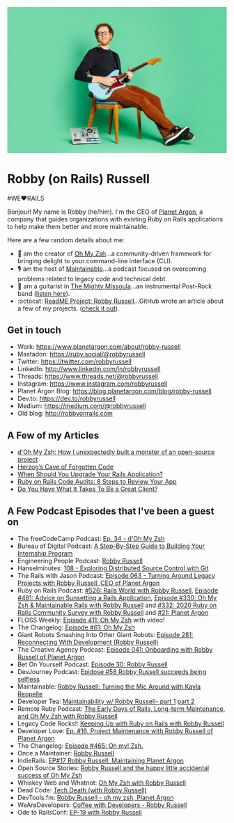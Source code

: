 ![Photo of Robby Russell](https://github.com/robbyrussell/robbyrussell/blob/master/2020-9-18-Robby-Russell-Corduroy-5-medium.jpg?raw=true)

# Robby (on Rails) Russell

#WE:hearts:RAILS

Bonjour! My name is Robby (he/him). I'm the CEO of [Planet Argon](https://www.planetargon.com/), a company that guides organizations with existing Ruby on Rails applications to help make them better and more maintainable. 

Here are a few random details about me:

- 🌈  am the creator of [Oh My Zsh](https://ohmyz.sh/)...a community-driven framework for bringing delight to your command-line interface (CLI).
- 🎙  am the host of [Maintainable](https://maintainable.fm/)...a podcast focused on overcoming problems related to legacy code and technical debt.
- 🎸  am a guitarist in [The Mighty Missoula](https://www.mightymissoula.com/)...an instrumental Post-Rock band ([listen here](https://mightymissoula.bandcamp.com/)).
- :octocat:  [ReadME Project: Robby Russell](https://github.com/readme/robby-russell)...GitHub wrote an article about a few of my projects. ([check it out](https://github.com/readme/robby-russell)).

## Get in touch
- Work: https://www.planetargon.com/about/robby-russell
- Mastadon: https://ruby.social/@robbyrussell
- Twitter: https://twitter.com/robbyrussell
- LinkedIn: http://www.linkedin.com/in/robbyrussell
- Threads: https://www.threads.net/@robbyrussell
- Instagram: https://www.instagram.com/robbyrussell
- Planet Argon Blog: https://blog.planetargon.com/blog/robby-russell
- Dev.to: https://dev.to/robbyrussell
- Medium: https://medium.com/@robbyrussell
- Old blog: http://robbyonrails.com

## A Few of my Articles

- [d'Oh My Zsh: How I unexpectedly built a monster of an open-source project](https://medium.com/free-code-camp/d-oh-my-zsh-af99ca54212c) 
- [Herzog’s Cave of Forgotten Code](https://medium.com/@robbyrussell/herzogs-cave-of-forgotten-code-432f73cf1903)
- [When Should You Upgrade Your Rails Application?](https://blog.planetargon.com/blog/entries/when-should-you-upgrade-your-rails-application)
- [Ruby on Rails Code Audits: 8 Steps to Review Your App](https://blog.planetargon.com/blog/entries/ruby-on-rails-code-audits-8-steps-to-review-your-app)
- [Do You Have What It Takes To Be a Great Client?](https://blog.planetargon.com/blog/entries/do-you-have-what-it-takes-to-be-a-great-client)

## A Few Podcast Episodes that I've been a guest on

- The freeCodeCamp Podcast: [Ep. 34 - d'Oh My Zsh](https://freecodecamp.libsyn.com/ep-34-doh-my-zsh)
- Bureau of Digital Podcast: [A Step-By-Step Guide to Building Your Internship Program](https://bureauofdigital.com/radio/bureau-briefing-content/2019/10/17-a-step-by-step-guide-to-building-your-internship-program)
- Engineering People Podcast: [Robby Russell](https://engineeringpeople.libsyn.com/robby-russell)
- Hanselminutes: [108 - Exploring Distributed Source Control with Git](https://www.hanselman.com/blog/hanselminutes-podcast-108-exploring-distributed-source-control-with-git)
- The Rails with Jason Podcast: [Episode 063 - Turning Around Legacy Projects with Robby Russell, CEO of Planet Argon](https://www.codewithjason.com/podcast/9478252-063-turning-around-legacy-projects-with-robby-russell-ceo-of-planet-argon/)
- Ruby on Rails Podcast: [#526: Rails World with Robby Russell](https://www.therubyonrailspodcast.com/526), [Episode #481: Advice on Sunsetting a Rails Application](https://www.therubyonrailspodcast.com/481), [Episode #330: Oh My Zsh & Maintainable Rails with Robby Russell](https://www.therubyonrailspodcast.com/330) and [#332: 2020 Ruby on Rails Community Survey with Robby Russell](https://www.therubyonrailspodcast.com/331) and [#21: Planet Argon](https://www.therubyonrailspodcast.com/35)
- FLOSS Weekly: [Episode 411: Oh My Zsh](https://twit.tv/shows/floss-weekly/episodes/411) with video!
- The Changelog: [Episode #61: Oh My Zsh](https://changelog.com/podcast/61)
- Giant Robots Smashing Into Other Giant Robots: [Episode 281: Reconnecting With Development (Robby Russell)](https://www.giantrobots.fm/281)
- The Creative Agency Podcast: [Episode 041: Onboarding with Robby Russell of Planet Argon](http://www.creativeagencypodcast.com/onboarding-with-robby-russell-of-planet-argon/)
- Bet On Yourself Podcast: [Episode 30: Robby Russell](https://www.betonyourself.com/podcast/episode-30-robby-russell)
- DevJourney Podcast: [Epidose #58 Robby Russell succeeds being selfless](https://devjourney.info/Guests/58-RobbyRussell.html)
- Maintainable: [Robby Russell: Turning the Mic Around with Kayla Reopelle](https://maintainable.fm/episodes/robby-russell-turning-the-mic-around-with-kayla-reopelle)
- Developer Tea: [Maintainability w/ Robby Russell- part 1](https://developertea.simplecast.com/episodes/maintainability-w-robby-russell-part-1) [part 2](https://developertea.simplecast.com/episodes/maintainability-w-robby-russell-part-2)
- Remote Ruby Podcast: [The Early Days of Rails, Long-term Maintenance, and Oh My Zsh with Robby Russell](https://www.remoteruby.com/2260490/13761032)
- Legacy Code Rocks!: [Keeping Up with Ruby on Rails with Robby Russell](https://legacycode.rocks/episodes/91/)
- Developer Love: [Ep. #16, Project Maintenance with Robby Russell of Planet Argon](https://www.heavybit.com/library/podcasts/developer-love/ep-16-project-maintenance-with-robby-russell-of-planet-argon/)
- The Changelog: [Episode #465: Oh my! Zsh.](https://changelog.com/podcast/465)
- Once a Maintainer: [Robby Russell](https://onceamaintainer.substack.com/p/once-a-maintainer-robby-russell)
- IndieRails: [EP#17 Robby Russell: Maintaining Planet Argon](https://www.indierails.com/17)
- Open Source Stories: [Robby Russell and the happy little accidental success of Oh My Zsh](https://www.opensourcestories.org/stories/2023/robby-russell-ohmyzsh/)
- Whiskey Web and Whatnot: [Oh My Zsh with Robby Russell](https://www.youtube.com/watch?v=S1rBuoNcn5w)
- Dead Code: [Tech Death (with Robby Russell)](https://shows.acast.com/dead-code/episodes/tech-death-with-robby-russell)
- DevTools.fm: [Robby Russell - oh my zsh, Planet Argon](https://www.devtools.fm/episode/106?)
- WeAreDevelopers: [Coffee with Developers - Robby Russell](https://www.wearedevelopers.com/en/videos/917/coffee-with-developers-robby-russell)
- Ode to RailsConf: [EP-19 with Robby Russell](https://www.odetorailsconf.com/2363110/episodes/15681293-robby-russell?t=0)
  
